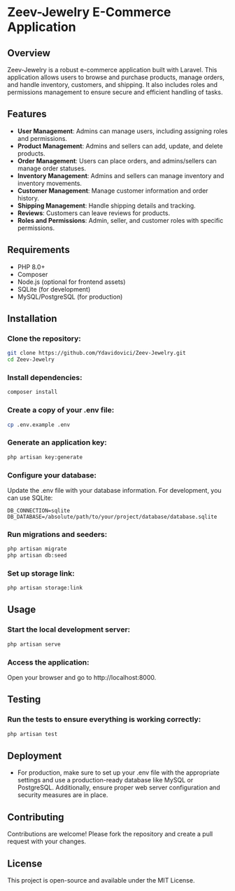 # Zeev-Jewelry E-Commerce Application

## Overview
Zeev-Jewelry is a robust e-commerce application built with Laravel. This application allows users to browse and purchase products, manage orders, and handle inventory, customers, and shipping. It also includes roles and permissions management to ensure secure and efficient handling of tasks.

## Features
- **User Management**: Admins can manage users, including assigning roles and permissions.
- **Product Management**: Admins and sellers can add, update, and delete products.
- **Order Management**: Users can place orders, and admins/sellers can manage order statuses.
- **Inventory Management**: Admins and sellers can manage inventory and inventory movements.
- **Customer Management**: Manage customer information and order history.
- **Shipping Management**: Handle shipping details and tracking.
- **Reviews**: Customers can leave reviews for products.
- **Roles and Permissions**: Admin, seller, and customer roles with specific permissions.

## Requirements
- PHP 8.0+
- Composer
- Node.js (optional for frontend assets)
- SQLite (for development)
- MySQL/PostgreSQL (for production)

## Installation

### Clone the repository:
```bash
git clone https://github.com/Ydavidovici/Zeev-Jewelry.git
cd Zeev-Jewelry
```

### Install dependencies:
```bash
composer install
```
### Create a copy of your .env file:
```bash
cp .env.example .env
```
### Generate an application key:
```bash
php artisan key:generate
```
### Configure your database:
Update the .env file with your database information. For development, you can use SQLite:
```env
DB_CONNECTION=sqlite
DB_DATABASE=/absolute/path/to/your/project/database/database.sqlite
```
### Run migrations and seeders:
```bash
php artisan migrate
php artisan db:seed
```
### Set up storage link:
```bash
php artisan storage:link
```

## Usage
### Start the local development server:
```bash
php artisan serve
```
### Access the application:
Open your browser and go to http://localhost:8000.

## Testing
### Run the tests to ensure everything is working correctly:
```bash
php artisan test
```
## Deployment
- For production, make sure to set up your .env file with the appropriate settings and use a production-ready database like MySQL or PostgreSQL. Additionally, ensure proper web server configuration and security measures are in place.

## Contributing
Contributions are welcome! Please fork the repository and create a pull request with your changes.

## License
This project is open-source and available under the MIT License.
